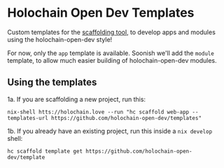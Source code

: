 # Holochain Open Dev Templates

Custom templates for the [scaffolding tool](https://github.com/holochain/scaffolding), to develop apps and modules using the holochain-open-dev style!

For now, only the `app` template is available. Soonish we'll add the `module` template, to allow much easier building of holochain-open-dev modules.

## Using the templates

1a. If you are scaffolding a new project, run this:

`nix-shell htts://holochain.love --run "hc scaffold web-app --templates-url https://github.com/holochain-open-dev/templates"`

1b. If you already have an existing project, run this inside a `nix develop` shell:

`hc scaffold template get https://github.com/holochain-open-dev/template`